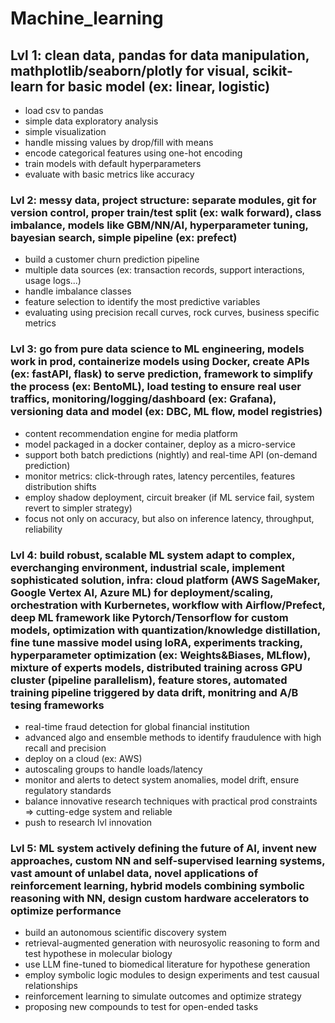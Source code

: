 # Machine_learning






## Lvl 1: clean data, pandas for data manipulation, mathplotlib/seaborn/plotly for visual, scikit-learn for basic model (ex: linear, logistic)
- load csv to pandas
- simple data exploratory analysis
- simple visualization
- handle missing values by drop/fill with means
- encode categorical features using one-hot encoding
- train models with default hyperparameters
- evaluate with basic metrics like accuracy

### Lvl 2: messy data, project structure: separate modules, git for version control, proper train/test split (ex: walk forward), class imbalance, models like GBM/NN/AI, hyperparameter tuning, bayesian search, simple pipeline (ex: prefect)
- build a customer churn prediction pipeline
- multiple data sources (ex: transaction records, support interactions, usage logs...)
- handle imbalance classes
- feature selection to identify the most predictive variables
- evaluating using precision recall curves, rock curves, business specific metrics

### Lvl 3: go from pure data science to ML engineering, models work in prod, containerize models using Docker, create APIs (ex: fastAPI, flask) to serve prediction, framework to simplify the process (ex: BentoML), load testing to ensure real user traffics, monitoring/logging/dashboard (ex: Grafana), versioning data and model (ex: DBC, ML flow, model registries)
- content recommendation engine for media platform
- model packaged in a docker container, deploy as a micro-service
- support both batch predictions (nightly) and real-time API (on-demand prediction)
- monitor metrics: click-through rates, latency percentiles, features distribution shifts
- employ shadow deployment, circuit breaker (if ML service  fail, system revert to simpler strategy)
- focus not only on accuracy, but also on inference latency, throughput, reliability

### Lvl 4: build robust, scalable ML system adapt to complex, everchanging environment, industrial scale, implement sophisticated solution, infra: cloud platform (AWS SageMaker, Google Vertex AI, Azure ML) for deployment/scaling, orchestration with Kurbernetes, workflow with Airflow/Prefect, deep ML framework like Pytorch/Tensorflow for custom models, optimization with quantization/knowledge distillation, fine tune massive model using loRA, experiments tracking, hyperparameter optimization (ex: Weights&Biases, MLflow), mixture of experts models, distributed training across GPU cluster (pipeline parallelism), feature stores, automated training pipeline triggered by data drift, monitring and A/B tesing frameworks
- real-time fraud detection for global financial institution
- advanced algo and ensemble methods to identify fraudulence with high recall and precision
- deploy on a cloud (ex: AWS)
- autoscaling groups to handle loads/latency
- monitor and alerts to detect system anomalies, model drift, ensure regulatory standards
- balance innovative research techniques with practical prod constraints => cutting-edge system and reliable
- push to research lvl innovation

### Lvl 5: ML system actively defining the future of AI, invent new approaches, custom NN and self-supervised learning systems, vast amount of unlabel data, novel applications of reinforcement learning, hybrid models combining symbolic reasoning with NN, design custom hardware accelerators to optimize performance
- build an autonomous scientific discovery system
- retrieval-augmented generation with neurosyolic reasoning to form and test hypothese in molecular biology
- use LLM fine-tuned to biomedical literature for hypothese generation
- employ symbolic logic modules to design experiments and test causual relationships
- reinforcement learning to simulate outcomes and optimize strategy
- proposing new compounds to test for open-ended tasks
